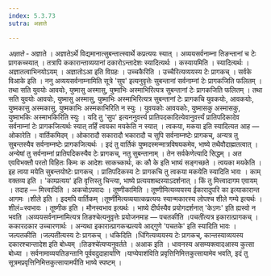 ```yaml
---
index: 5.3.73
sutra: अज्ञाते

---
```

_अज्ञाते_ - अज्ञाते । अज्ञातेऽर्थे विद्यमानात्सुबन्तात्स्वार्थे कप्रत्ययः स्यात् । अव्ययसर्वनाम्ना तिङन्तानां च टेः प्रागकच्स्यात् । तत्रापि ककारान्ताव्ययानां दकारोऽन्तादेशः स्यादित्यर्थः । कस्यायमिति । स्यादित्यर्थः । अज्ञातत्वाभिनयोऽयम् । अज्ञातोऽआ इति विग्रहः । उच्चकैरिति । उच्चैरित्यव्ययस्य टेः प्रागकच् । सर्वके विआके इति । ननु अव्ययसर्वनाम्नामिति सूत्रे 'सुप' इत्यनुवृत्तेः सुबन्तानां सर्वनाम्नां टेः प्रागकजिति फलितम् । तथा सति युवयोः आवयोः, युष्मासु अस्मासु, युष्माभिः अस्माभिरित्यत्र सुबन्तानां टेः प्रागकजिति फलितम् । तथा सति युवयोः आवयोः, युष्मासु अस्मासु, युष्माभिः अस्माभिरित्यत्र सुबन्तानां टेः प्रागकचि युवकयोः, आवकयोः, युष्मकासु अस्मकासु, युष्मकाभिः अस्मकाभिरिति न स्युः । युवयकोः आवयकोः, युष्मासकु अस्मासकु, युष्माभकिः अस्माभकिरिति स्युः । यदि तु 'सुप' इत्यननुवर्त्त्य प्रातिपदकादित्येवानुवर्त्त्यं प्रातिपदिकादेव सर्वनाम्नां टेः प्रागकजित्यर्थः स्यात् तर्हिं त्वयका मयकेति न स्यात् । त्वकया, मकया इति स्यादित्यत आह — ओकारेति । वार्तिकमिदम् । ओकारादौ सकारादौ भकारादौ च सुपि सर्वनाम्नष्टेः प्रागकच्, अन्यत्र तु सुबन्तस्यैव सर्वनाम्नष्टेः प्रागकजित्यर्थः । इदं तु वार्तिकं युष्मदस्मन्मात्रविषयकमेव, भाष्ये तथैवौदाह्मतत्वात् । अन्येषां तु सर्वनाम्नां प्रातिपदिकस्यैव टेः प्रागकच्, नतु सुबन्तानाम् । तेन सर्वकेणेत्यादि सिद्धम् । अत एवविभक्तौ परतो विहितः किमः क आदेशः साकच्कार्थः, कः कौ के इति भाष्यं सङ्गच्छते । त्वयका मयकेति । इह त्वया मयेति सुबन्तयोष्टेः प्रागकच् । प्रातिपदिकस्य टेः प्रागकचि तु त्वकया मकयेति स्यादिति भावः । काम् वक्तव्य इति । 'काम्प्रत्यय' इति वृत्तिस्तु चिन्त्या, भाष्ये प्रत्ययशब्दस्याऽदर्शनात् । किं तु मित्त्वादागम एवायम् । तदाह — मित्त्वादिति । अकचोऽपवादः । तूष्णीकामिति । तूष्णीमित्यव्ययस्य ईकारादुपरि का इत्याकारान्त आगमः ।शीले इति । इदमपि वार्तिकम् ।तूष्णी॑मित्यव्ययात्कप्रत्ययः स्यान्मकारस्य लोपश्च शीले गम्ये इत्यर्थः । शीलं=स्वभावः । तूष्णीक इति । मौनस्वभाव इत्यर्थः । भाष्ये दीर्घस्यैव प्रयोगदर्शनात् 'केऽणः' इति ह्यस्वो न भवति ।अव्ययसर्वनाम्ना॑मित्यत्र तिङश्चेत्यनुवृत्तेः प्रयोजनमाह — पचतकीति ।पचती॑त्यत्र इकारात्प्रागकच् । ककारदकार उच्चारणार्थः । अन्यथा इकारात्प्रागकच्प्रत्यये आद्गुणे 'पचतके' इति स्यादिति भावः । जल्पतकीति ।जल्पती॑त्यस्य टेः प्रागकच् । धकिदिति ।धि॑गित्यव्ययस्य टेः प्रागकच्, कान्तस्याव्ययस्य दकारश्चान्तादेश इति बोध्यम् ।तिङश्चे॑त्यप्यनुवर्तते । अआक इति । धावनस्य असम्यक्त्वादआस्य कुत्सा बोध्या । सर्वनामाव्ययतिङन्तानि पूर्ववदुदाहार्याणि ।याप्येपाश॑विति प्रवृत्तिनिमित्तकुत्सायामेव भवति, इदं तु सूत्रमप्रवृत्तिनिमित्तकुत्सायामपीति भाष्ये स्पष्टम् । 